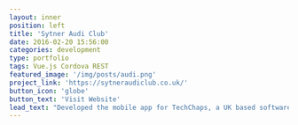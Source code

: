 ```yaml
---
layout: inner
position: left
title: 'Sytner Audi Club'
date: 2016-02-20 15:56:00
categories: development
type: portfolio
tags: Vue.js Cordova REST
featured_image: '/img/posts/audi.png'
project_link: 'https://sytneraudiclub.co.uk/'
button_icon: 'globe'
button_text: 'Visit Website'
lead_text: "Developed the mobile app for TechChaps, a UK based software consultancy for their client, Sytner. Sytner is one of UK's largest car retailer. Their web application was in Vue.js so I was tasked with converting it to a responsive mobile app using a plugin which compiled the web app to a cordova mobile app."
---
```

